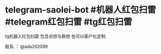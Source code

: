# telegram-saolei-bot   #机器人红包扫雷 #telegram红包扫雷  #tg红包扫雷
tg机器人红包扫雷   包含点控与群控
也可以客户化定制  

联系 ： @ada202099
